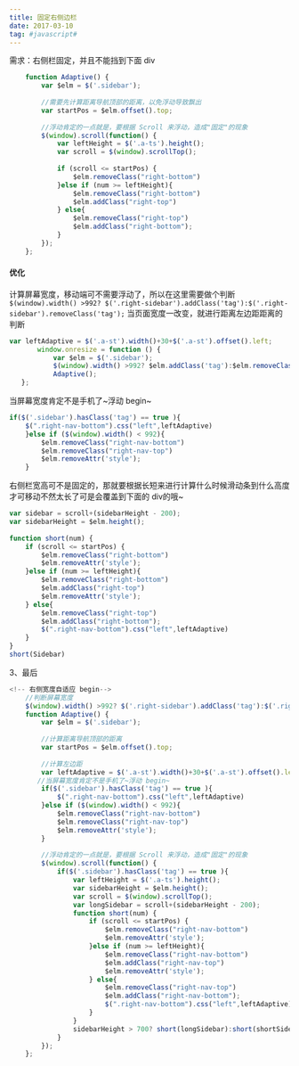 ```yaml
---
title: 固定右侧边栏
date: 2017-03-10
tag: #javascript#
---
```


需求：右侧栏固定，并且不能挡到下面 div
<!-- 右侧宽度自适应 begin-->
```javascript
    function Adaptive() {
        var $elm = $('.sidebar');
        
        //需要先计算距离导航顶部的距离，以免浮动导致飘出
        var startPos = $elm.offset().top;
        
        //浮动肯定的一点就是，要根据 Scroll 来浮动，造成"固定"的现象
        $(window).scroll(function() {
            var leftHeight = $('.a-ts').height();
            var scroll = $(window).scrollTop();
            
            if (scroll <= startPos) {
                $elm.removeClass("right-bottom")
            }else if (num >= leftHeight){
                $elm.removeClass("right-bottom")
                $elm.addClass("right-top")
            } else{
                $elm.removeClass("right-top")
                $elm.addClass("right-bottom");
            }
        });
    };
```
#### 优化
计算屏幕宽度，移动端可不需要浮动了，所以在这里需要做个判断
```$(window).width() >992? $('.right-sidebar').addClass('tag'):$('.right-sidebar').removeClass('tag');```
当页面宽度一改变，就进行距离左边距距离的判断
```javascript
var leftAdaptive = $('.a-st').width()+30+$('.a-st').offset().left;
       window.onresize = function () {
           var $elm = $('.sidebar');
           $(window).width() >992? $elm.addClass('tag'):$elm.removeClass('tag');
           Adaptive();
   };
```

当屏幕宽度肯定不是手机了~浮动 begin~
```javascript
if($('.sidebar').hasClass('tag') == true ){
    $(".right-nav-bottom").css("left",leftAdaptive)
    }else if ($(window).width() < 992){
        $elm.removeClass("right-nav-bottom")
        $elm.removeClass("right-nav-top")
        $elm.removeAttr('style');
    }
```

右侧栏宽高可不是固定的，那就要根据长短来进行计算什么时候滑动条到什么高度才可移动不然太长了可是会覆盖到下面的 div的哦~
```javascript
var sidebar = scroll+(sidebarHeight - 200);
var sidebarHeight = $elm.height();
 
function short(num) {
    if (scroll <= startPos) {
        $elm.removeClass("right-bottom")
        $elm.removeAttr('style');
    }else if (num >= leftHeight){
        $elm.removeClass("right-bottom")
        $elm.addClass("right-top")
        $elm.removeAttr('style');
    } else{
        $elm.removeClass("right-top")
        $elm.addClass("right-bottom");
        $(".right-nav-bottom").css("left",leftAdaptive)
    }
}
short(Sidebar)
```
3、最后
```javascript
<!-- 右侧宽度自适应 begin-->
    //判断屏幕宽度
    $(window).width() >992? $('.right-sidebar').addClass('tag'):$('.right-sidebar').removeClass('tag');
    function Adaptive() {
        var $elm = $('.sidebar');
        
        //计算距离导航顶部的距离
        var startPos = $elm.offset().top;
        
        //计算左边距
        var leftAdaptive = $('.a-st').width()+30+$('.a-st').offset().left;
       //当屏幕宽度肯定不是手机了~浮动 begin~
        if($('.sidebar').hasClass('tag') == true ){
            $(".right-nav-bottom").css("left",leftAdaptive)
        }else if ($(window).width() < 992){
            $elm.removeClass("right-nav-bottom")
            $elm.removeClass("right-nav-top")
            $elm.removeAttr('style');
        }
        
        //浮动肯定的一点就是，要根据 Scroll 来浮动，造成"固定"的现象
        $(window).scroll(function() {
            if($('.sidebar').hasClass('tag') == true ){
                var leftHeight = $('.a-ts').height();
                var sidebarHeight = $elm.height();
                var scroll = $(window).scrollTop();
                var longSidebar = scroll+(sidebarHeight - 200);
                function short(num) {
                    if (scroll <= startPos) {
                        $elm.removeClass("right-nav-bottom")
                        $elm.removeAttr('style');
                    }else if (num >= leftHeight){
                        $elm.removeClass("right-nav-bottom")
                        $elm.addClass("right-nav-top")
                        $elm.removeAttr('style');
                    } else{
                        $elm.removeClass("right-nav-top")
                        $elm.addClass("right-nav-bottom");
                        $(".right-nav-bottom").css("left",leftAdaptive)
                    }
                }
                sidebarHeight > 700? short(longSidebar):short(shortSidebar);
            }
        });
    };
```